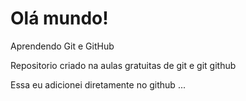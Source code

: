# Olá mundo!
 Aprendendo Git e GitHub
 
 Repositorio criado na aulas gratuitas de git e git github
 
 Essa eu adicionei diretamente no github ...
